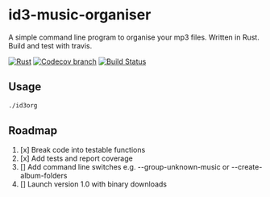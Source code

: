 id3-music-organiser
======

A simple command line program to organise your mp3 files. Written in Rust. Build and test with travis.

[![Rust](https://img.shields.io/badge/Rust%20%3E%3D%201.30-000.svg?style=flat-square&logo=rust&colorA=ffffff&style=popout)](https://rust-lang.org/)
[![Codecov branch](https://img.shields.io/codecov/c/github/craigmayhew/id3-music-organiser/master.svg)](https://codecov.io/gh/craigmayhew/id3-music-organiser)
[![Build Status](https://travis-ci.org/craigmayhew/id3-music-organiser.svg?branch=master)](https://travis-ci.org/craigmayhew/id3-music-organiser)

## Usage ##
```bash
./id3org
```

## Roadmap ##
 1. [x] Break code into testable functions
 2. [x] Add tests and report coverage
 3. [] Add command line switches e.g. --group-unknown-music or --create-album-folders
 4. [] Launch version 1.0 with binary downloads
